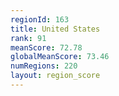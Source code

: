 ```yaml
---
regionId: 163
title: United States
rank: 91
meanScore: 72.78
globalMeanScore: 73.46
numRegions: 220
layout: region_score
---
```

